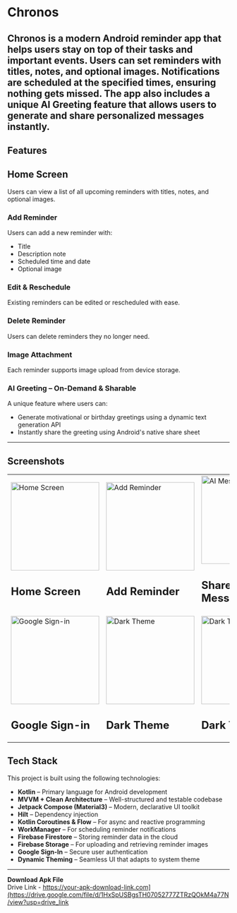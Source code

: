 # Chronos

**Chronos** is a modern Android reminder app that helps users stay on top of their tasks and important events. Users can set reminders with titles, notes, and optional images. Notifications are scheduled at the specified times, ensuring nothing gets missed. The app also includes a unique **AI Greeting** feature that allows users to generate and share personalized messages instantly.
---

## Features

## Home Screen  
Users can view a list of all upcoming reminders with titles, notes, and optional images.

### Add Reminder  
Users can add a new reminder with:
- Title  
- Description note  
- Scheduled time and date  
- Optional image  

### Edit & Reschedule  
Existing reminders can be edited or rescheduled with ease.

### Delete Reminder  
Users can delete reminders they no longer need.

### Image Attachment  
Each reminder supports image upload from device storage.

### AI Greeting – On-Demand & Sharable 
A unique feature where users can:
- Generate motivational or birthday greetings using a dynamic text generation API  
- Instantly share the greeting using Android's native share sheet  

---


##  Screenshots
<table>

   <tr>
    <td>
      <img src="https://github.com/AyushPorwal10/README_SCREENSHOTS/blob/main/home_light.png" alt="Home Screen" width="200"/>
      <h2>Home Screen</h2>
    </td>
    <td>
      <img src="https://github.com/AyushPorwal10/README_SCREENSHOTS/blob/main/addReminder_light.png" alt="Add Reminder" width="200"/>
      <h2>Add Reminder</h2>
    </td>
    <td>
      <img src="https://github.com/AyushPorwal10/README_SCREENSHOTS/blob/main/ai.png" alt="AI Message" width="200"/>
      <h2>Share AI Message</h2>
    </td>
  </tr>
  
  <tr>
    <td>
      <img src="https://github.com/AyushPorwal10/README_SCREENSHOTS/blob/main/login_light.png" alt="Google Sign-in" width="200"/>
      <h2>Google Sign-in</h2>
    </td>
    <td>
      <img src="https://github.com/AyushPorwal10/README_SCREENSHOTS/blob/main/home_dark.png" alt="Dark Theme" width="200"/>
      <h2>Dark Theme</h2>
    </td>
    <td>
      <img src="https://github.com/AyushPorwal10/README_SCREENSHOTS/blob/main/addReminder_dark.png" alt="Dark Theme" width="200"/>
      <h2>Dark Theme</h2>
    </td>
  </tr>

  
    
  </tr>
  
</table>


## Tech Stack

This project is built using the following technologies:

- **Kotlin** – Primary language for Android development  
- **MVVM + Clean Architecture** – Well-structured and testable codebase  
- **Jetpack Compose (Material3)** – Modern, declarative UI toolkit  
- **Hilt** – Dependency injection  
- **Kotlin Coroutines & Flow** – For async and reactive programming  
- **WorkManager** – For scheduling reminder notifications  
- **Firebase Firestore** – Storing reminder data in the cloud  
- **Firebase Storage** – For uploading and retrieving reminder images  
- **Google Sign-In** – Secure user authentication  
- **Dynamic Theming** – Seamless UI that adapts to system theme

---

**Download Apk File**  
Drive Link - https://your-apk-download-link.com](https://drive.google.com/file/d/1HxSpUSBgsTH07052777ZTRzQOkM4a77N/view?usp=drive_link

